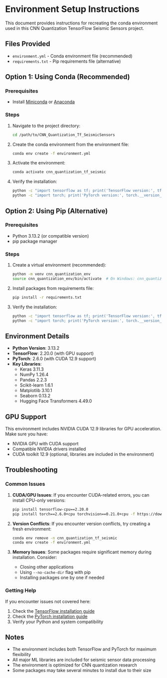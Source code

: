 # Environment Setup Instructions

This document provides instructions for recreating the conda environment used in this CNN Quantization TensorFlow Seismic Sensors project.

## Files Provided

- `environment.yml` - Conda environment file (recommended)
- `requirements.txt` - Pip requirements file (alternative)

## Option 1: Using Conda (Recommended)

### Prerequisites
- Install [Miniconda](https://docs.conda.io/en/latest/miniconda.html) or [Anaconda](https://www.anaconda.com/products/distribution)

### Steps
1. Navigate to the project directory:
   ```bash
   cd /path/to/CNN_Quantization_Tf_SeismicSensors
   ```

2. Create the conda environment from the environment file:
   ```bash
   conda env create -f environment.yml
   ```

3. Activate the environment:
   ```bash
   conda activate cnn_quantization_tf_seismic
   ```

4. Verify the installation:
   ```bash
   python -c "import tensorflow as tf; print('TensorFlow version:', tf.__version__)"
   python -c "import torch; print('PyTorch version:', torch.__version__)"
   ```

## Option 2: Using Pip (Alternative)

### Prerequisites
- Python 3.13.2 (or compatible version)
- pip package manager

### Steps
1. Create a virtual environment (recommended):
   ```bash
   python -m venv cnn_quantization_env
   source cnn_quantization_env/bin/activate  # On Windows: cnn_quantization_env\Scripts\activate
   ```

2. Install packages from requirements file:
   ```bash
   pip install -r requirements.txt
   ```

3. Verify the installation:
   ```bash
   python -c "import tensorflow as tf; print('TensorFlow version:', tf.__version__)"
   python -c "import torch; print('PyTorch version:', torch.__version__)"
   ```

## Environment Details

- **Python Version**: 3.13.2
- **TensorFlow**: 2.20.0 (with GPU support)
- **PyTorch**: 2.6.0 (with CUDA 12.9 support)
- **Key Libraries**: 
  - Keras 3.11.3
  - NumPy 1.26.4
  - Pandas 2.2.3
  - Scikit-learn 1.6.1
  - Matplotlib 3.10.1
  - Seaborn 0.13.2
  - Hugging Face Transformers 4.49.0

## GPU Support

This environment includes NVIDIA CUDA 12.9 libraries for GPU acceleration. Make sure you have:
- NVIDIA GPU with CUDA support
- Compatible NVIDIA drivers installed
- CUDA toolkit 12.9 (optional, libraries are included in the environment)

## Troubleshooting

### Common Issues

1. **CUDA/GPU Issues**: If you encounter CUDA-related errors, you can install CPU-only versions:
   ```bash
   pip install tensorflow-cpu==2.20.0
   pip install torch==2.6.0+cpu torchvision==0.21.0+cpu -f https://download.pytorch.org/whl/torch_stable.html
   ```

2. **Version Conflicts**: If you encounter version conflicts, try creating a fresh environment:
   ```bash
   conda env remove -n cnn_quantization_tf_seismic
   conda env create -f environment.yml
   ```

3. **Memory Issues**: Some packages require significant memory during installation. Consider:
   - Closing other applications
   - Using `--no-cache-dir` flag with pip
   - Installing packages one by one if needed

### Getting Help

If you encounter issues not covered here:
1. Check the [TensorFlow installation guide](https://www.tensorflow.org/install)
2. Check the [PyTorch installation guide](https://pytorch.org/get-started/locally/)
3. Verify your Python and system compatibility

## Notes

- The environment includes both TensorFlow and PyTorch for maximum flexibility
- All major ML libraries are included for seismic sensor data processing
- The environment is optimized for CNN quantization research
- Some packages may take several minutes to install due to their size
